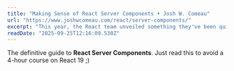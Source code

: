 ```yaml
---
title: "Making Sense of React Server Components • Josh W. Comeau"
url: "https://www.joshwcomeau.com/react/server-components/"
excerpt: "This year, the React team unveiled something they've been quietly researching for years: an official way to run React components exclusively on the server. This is a significant paradigm shift, and it's caused a whole lot of confusion in the React community. In this tutorial, we'll explore this new world, and build an intuition for how it works, and how we can take advantage of it."
readDate: "2025-09-25T12:16:09.530Z"
---
```


The definitive guide to __React Server Components__. Just read this to avoid a 4-hour course on React 19 ;)
